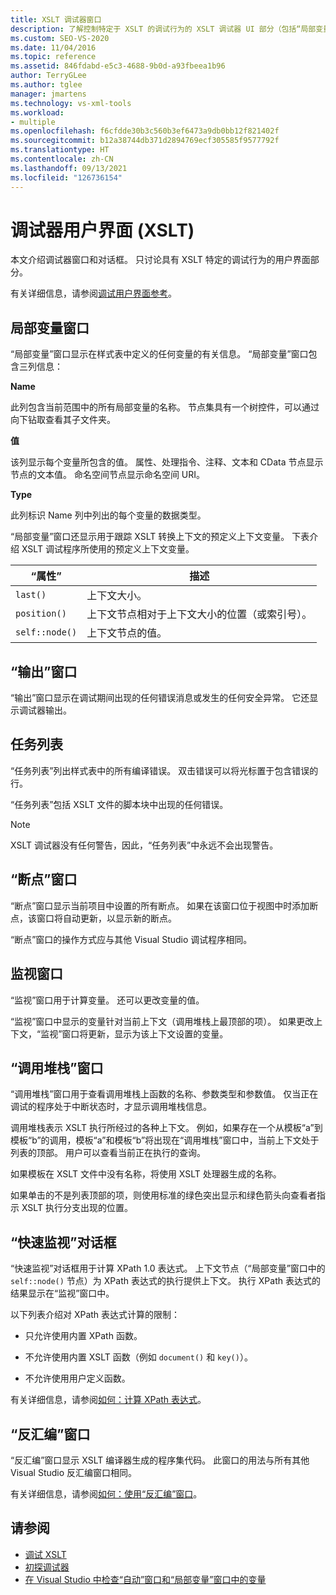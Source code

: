 ```yaml
---
title: XSLT 调试器窗口
description: 了解控制特定于 XSLT 的调试行为的 XSLT 调试器 UI 部分（包括“局部变量”、“输出”、“断点”、“调用堆栈”和“监视”窗口）。
ms.custom: SEO-VS-2020
ms.date: 11/04/2016
ms.topic: reference
ms.assetid: 846fdabd-e5c3-4688-9b0d-a93fbeea1b96
author: TerryGLee
ms.author: tglee
manager: jmartens
ms.technology: vs-xml-tools
ms.workload:
- multiple
ms.openlocfilehash: f6cfdde30b3c560b3ef6473a9db0bb12f821402f
ms.sourcegitcommit: b12a38744db371d2894769ecf305585f9577792f
ms.translationtype: HT
ms.contentlocale: zh-CN
ms.lasthandoff: 09/13/2021
ms.locfileid: "126736154"
---
```

# <a name="debugger-user-interface-xslt"></a>调试器用户界面 (XSLT)

本文介绍调试器窗口和对话框。 只讨论具有 XSLT 特定的调试行为的用户界面部分。

有关详细信息，请参阅[调试用户界面参考](../debugger/debugging-user-interface-reference.md)。

## <a name="locals-window"></a>局部变量窗口

“局部变量”窗口显示在样式表中定义的任何变量的有关信息。 “局部变量”窗口包含三列信息：

**Name**

此列包含当前范围中的所有局部变量的名称。 节点集具有一个树控件，可以通过向下钻取查看其子文件夹。

**值**

该列显示每个变量所包含的值。 属性、处理指令、注释、文本和 CData 节点显示节点的文本值。 命名空间节点显示命名空间 URI。

**Type**

此列标识 Name 列中列出的每个变量的数据类型。

“局部变量”窗口还显示用于跟踪 XSLT 转换上下文的预定义上下文变量。 下表介绍 XSLT 调试程序所使用的预定义上下文变量。

|“属性”|描述|
|-|-----------------|
|`last()`|上下文大小。|
|`position()`|上下文节点相对于上下文大小的位置（或索引号）。|
|`self::node()`|上下文节点的值。|

## <a name="output-window"></a>“输出”窗口

“输出”窗口显示在调试期间出现的任何错误消息或发生的任何安全异常。 它还显示调试器输出。

## <a name="task-list"></a>任务列表

“任务列表”列出样式表中的所有编译错误。 双击错误可以将光标置于包含错误的行。

“任务列表”包括 XSLT 文件的脚本块中出现的任何错误。

> [!NOTE]
> XSLT 调试器没有任何警告，因此，“任务列表”中永远不会出现警告。

## <a name="breakpoints-window"></a>“断点”窗口

“断点”窗口显示当前项目中设置的所有断点。 如果在该窗口位于视图中时添加断点，该窗口将自动更新，以显示新的断点。

“断点”窗口的操作方式应与其他 Visual Studio 调试程序相同。

## <a name="watch-window"></a>监视窗口

“监视”窗口用于计算变量。 还可以更改变量的值。

“监视”窗口中显示的变量针对当前上下文（调用堆栈上最顶部的项）。 如果更改上下文，“监视”窗口将更新，显示为该上下文设置的变量。

## <a name="call-stack-window"></a>“调用堆栈”窗口

“调用堆栈”窗口用于查看调用堆栈上函数的名称、参数类型和参数值。 仅当正在调试的程序处于中断状态时，才显示调用堆栈信息。

调用堆栈表示 XSLT 执行所经过的各种上下文。 例如，如果存在一个从模板“a”到模板“b”的调用，模板“a”和模板“b”将出现在“调用堆栈”窗口中，当前上下文处于列表的顶部。 用户可以查看当前正在执行的查询。

如果模板在 XSLT 文件中没有名称，将使用 XSLT 处理器生成的名称。

如果单击的不是列表顶部的项，则使用标准的绿色突出显示和绿色箭头向查看者指示 XSLT 执行分支出现的位置。

## <a name="quickwatch-dialog-box"></a>“快速监视”对话框

“快速监视”对话框用于计算 XPath 1.0 表达式。 上下文节点（“局部变量”窗口中的 `self::node()` 节点）为 XPath 表达式的执行提供上下文。 执行 XPath 表达式的结果显示在“监视”窗口中。

以下列表介绍对 XPath 表达式计算的限制：

- 只允许使用内置 XPath 函数。

- 不允许使用内置 XSLT 函数（例如 `document()` 和 `key()`）。

- 不允许使用用户定义函数。

有关详细信息，请参阅[如何：计算 XPath 表达式](../xml-tools/how-to-evaluate-an-xpath-expression.md)。

## <a name="disassembly-window"></a>“反汇编”窗口

“反汇编”窗口显示 XSLT 编译器生成的程序集代码。 此窗口的用法与所有其他 Visual Studio 反汇编窗口相同。

有关详细信息，请参阅[如何：使用“反汇编”窗口](../debugger/how-to-use-the-disassembly-window.md)。

## <a name="see-also"></a>请参阅

- [调试 XSLT](../xml-tools/debugging-xslt.md)
- [初探调试器](../debugger/debugger-feature-tour.md)
- [在 Visual Studio 中检查“自动”窗口和“局部变量”窗口中的变量](../debugger/autos-and-locals-windows.md)
